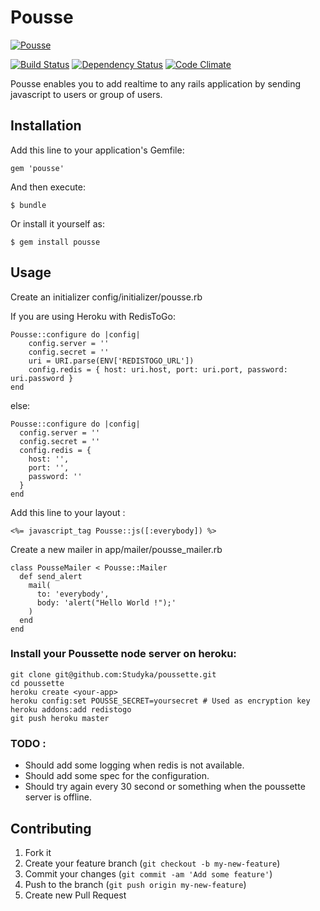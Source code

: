 # Pousse

[![Pousse](http://doc.agorize.com/pousse/poussette.png)](http://github.com/Studyka/pousse)


[![Build Status](https://travis-ci.org/Studyka/pousse.png?branch=master)](https://travis-ci.org/Studyka/pousse)
[![Dependency Status](https://gemnasium.com/Studyka/pousse.png)](https://gemnasium.com/Studyka/pousse)
[![Code Climate](https://codeclimate.com/github/Studyka/pousse.png)](https://codeclimate.com/github/Studyka/pousse)

Pousse enables you to add realtime to any rails application by sending javascript to users or group of users.

## Installation

Add this line to your application's Gemfile:

    gem 'pousse'

And then execute:

    $ bundle

Or install it yourself as:

    $ gem install pousse

## Usage

Create an initializer config/initializer/pousse.rb

If you are using Heroku with RedisToGo:
```
Pousse::configure do |config|
    config.server = ''
    config.secret = ''
    uri = URI.parse(ENV['REDISTOGO_URL'])
    config.redis = { host: uri.host, port: uri.port, password: uri.password } 
end
```
else:
```
Pousse::configure do |config|
  config.server = ''
  config.secret = ''
  config.redis = {
    host: '',
    port: '',
    password: ''
  } 
end
```

Add this line to your layout :

```
<%= javascript_tag Pousse::js([:everybody]) %>
```


Create a new mailer in app/mailer/pousse_mailer.rb
```
class PousseMailer < Pousse::Mailer
  def send_alert
    mail(
      to: 'everybody',
      body: 'alert("Hello World !");'
    )
  end
end
```

### Install your Poussette node server on heroku:

```
git clone git@github.com:Studyka/poussette.git
cd poussette
heroku create <your-app>
heroku config:set POUSSE_SECRET=yoursecret # Used as encryption key
heroku addons:add redistogo
git push heroku master
```

### TODO :

- Should add some logging when redis is not available.
- Should add some spec for the configuration.
- Should try again every 30 second or something when the poussette server is offline.

## Contributing

1. Fork it
2. Create your feature branch (`git checkout -b my-new-feature`)
3. Commit your changes (`git commit -am 'Add some feature'`)
4. Push to the branch (`git push origin my-new-feature`)
5. Create new Pull Request
